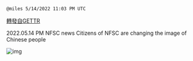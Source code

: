 
`@miles 5/14/2022 11:03 PM UTC`

[轉發自GETTR](https://gettr.com/post/p19snw03e04)

2022.05.14  PM NFSC news   Citizens of NFSC are changing the image of Chinese people

![img](https://media.gettr.com/group22/origin/2022/05/14/22/93aa44ad-078f-2aa2-c23d-1abaae5ab7a9/9548d67018b19975dcafea4c4484666a.png)
